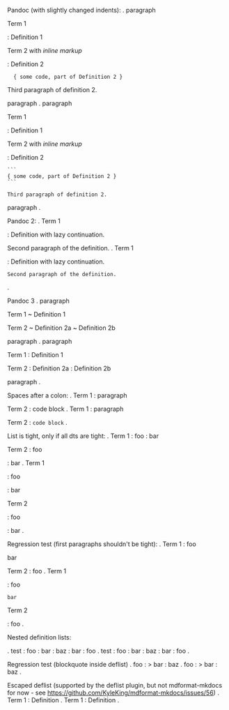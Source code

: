 Pandoc (with slightly changed indents):
.
paragraph

Term 1

: Definition 1

Term 2 with *inline markup*

: Definition 2

      { some code, part of Definition 2 }

  Third paragraph of definition 2.

paragraph
.
paragraph

Term 1

:   Definition 1

Term 2 with *inline markup*

:   Definition 2

    ```
    { some code, part of Definition 2 }
    ```

    Third paragraph of definition 2.

paragraph
.

Pandoc 2:
.
Term 1

: Definition
with lazy continuation.

  Second paragraph of the definition.
.
Term 1

:   Definition
    with lazy continuation.

    Second paragraph of the definition.
.

Pandoc 3
.
paragraph

Term 1
  ~ Definition 1

Term 2
  ~ Definition 2a
  ~ Definition 2b

paragraph
.
paragraph

Term 1
:   Definition 1

Term 2
:   Definition 2a
:   Definition 2b

paragraph
.

Spaces after a colon:
.
Term 1
  :    paragraph

Term 2
  :     code block
.
Term 1
:   paragraph

Term 2
:   ```
    code block
    ```
.

List is tight, only if all dts are tight:
.
Term 1
: foo
: bar

Term 2
: foo

: bar
.
Term 1

:   foo

:   bar

Term 2

:   foo

:   bar
.


Regression test (first paragraphs shouldn't be tight):
.
Term 1
: foo

  bar

Term 2
: foo
.
Term 1

:   foo

    bar

Term 2

:   foo
.

Nested definition lists:

.
test
  : foo
      : bar
          : baz
      : bar
  : foo
.
test
:   foo
    :   bar
        :   baz
    :   bar
:   foo
.

Regression test (blockquote inside deflist)
.
foo
: > bar
: baz
.
foo
:   > bar
:   baz
.

Escaped deflist (supported by the deflist plugin, but not mdformat-mkdocs for now - see https://github.com/KyleKing/mdformat-mkdocs/issues/56)
.
Term 1
\: Definition
.
Term 1
: Definition
.
